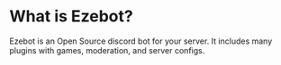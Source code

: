 # What is Ezebot?
Ezebot is an Open Source discord bot for your server. It includes many plugins with games, moderation, and server configs.

